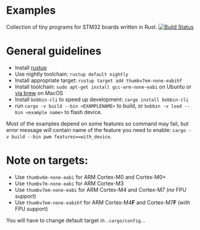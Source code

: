 # Examples

Collection of tiny programs for STM32 boards written in Rust. [![Build Status](https://travis-ci.org/copterust/proving-ground.svg?branch=master)](https://travis-ci.org/copterust/proving-ground)

# General guidelines

* Install [rustup](https://www.rustup.rs/)
* Use nightly toolchain: `rustup default nightly`
* Install appropriate target: `rustup target add thumbv7em-none-eabihf`
* Install toolchain: `sudo apt-get install gcc-arm-none-eabi` on Ubuntu or [via brew](https://github.com/eblot/homebrew-armeabi) on MacOS
* Install `bobbin-cli` to speed up development: `cargo install bobbin-cli`
* run `cargo -v build --bin <EXAMPLENAME>` to build, or `bobbin -v load --bin <example name>` to flash device.

Most of the examples depend on some features so command may fail,
but error message will contain name of the feature you need to enable: `cargo -v build --bin pwm features==with_device`.


# Note on targets:

* Use `thumbv6m-none-eabi` for ARM Cortex-M0 and Cortex-M0+
* Use `thumbv7m-none-eabi` for ARM Cortex-M3
* Use `thumbv7em-none-eabi` for ARM Cortex-M4 and Cortex-M7 (*no* FPU support)
* Use `thumbv7em-none-eabihf` for ARM Cortex-M4**F** and Cortex-M7**F** (*with* FPU support)

You will have to change default target in `.cargo/config`...
